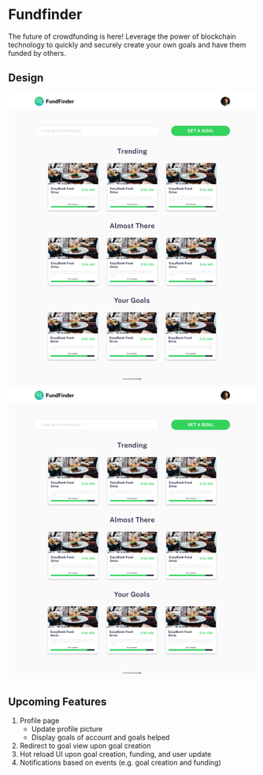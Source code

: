 # Fundfinder

The future of crowdfunding is here! Leverage the power of blockchain technology to quickly and securely create your own goals and have them funded by others. 

## Design
![Landing Page](client/public/assets/design/Desktop%20(Home).png)
![Home Page](client/public/assets/design/Desktop%20(Home).png)

## Upcoming Features
1. Profile page
   - Update profile picture
   - Display goals of account and goals helped
2. Redirect to goal view upon goal creation
3. Hot reload UI upon goal creation, funding, and user update
4. Notifications based on events (e.g. goal creation and funding)